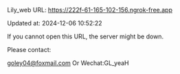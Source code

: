 Lily_web URL: https://222f-61-165-102-156.ngrok-free.app

Updated at: 2024-12-06 10:52:22

If you cannot open this URL, the server might be down.

Please contact: 

goley04@foxmail.com Or Wechat:GL_yeaH